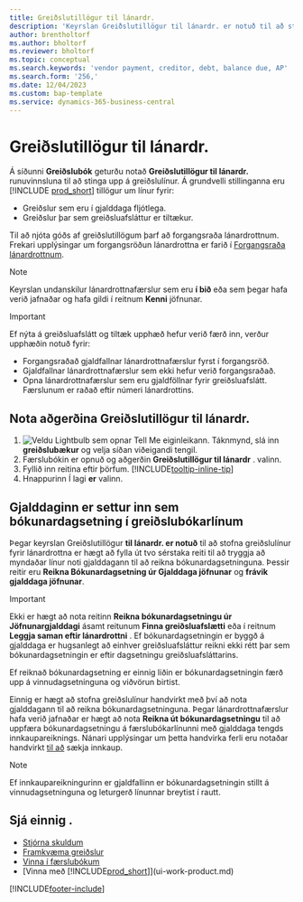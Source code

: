 ```yaml
---
title: Greiðslutillögur til lánardr.
description: 'Keyrslan Greiðslutillögur til lánardr. er notuð til að stofna greiðslulínur fyrir lánardrottna, byggt á gjalddögum og greiðsluafslætti.'
author: brentholtorf
ms.author: bholtorf
ms.reviewer: bholtorf
ms.topic: conceptual
ms.search.keywords: 'vendor payment, creditor, debt, balance due, AP'
ms.search.form: '256,'
ms.date: 12/04/2023
ms.custom: bap-template
ms.service: dynamics-365-business-central
---
```

# <a name="suggest-vendor-payments"></a>Greiðslutillögur til lánardr.

Á síðunni **Greiðslubók** geturðu notað **Greiðslutillögur til lánardr.** runuvinnsluna til að stinga upp á greiðslulínur. Á grundvelli stillinganna eru [!INCLUDE [prod_short](includes/prod_short.md)]  tillögur um línur fyrir:

- Greiðslur sem eru í gjalddaga fljótlega.
- Greiðslur þar sem greiðsluafsláttur er tiltækur.

Til að njóta góðs af greiðslutillögum þarf að forgangsraða lánardrottnum. Frekari upplýsingar um forgangsröðun lánardrottna er farið í [Forgangsraða lánardrottnum](purchasing-how-prioritize-vendors.md).  

> [!NOTE]  
> Keyrslan undanskilur lánardrottnafærslur sem eru **í bið** eða sem þegar hafa verið jafnaðar og hafa gildi í reitnum **Kenni** jöfnunar.  

> [!IMPORTANT]  
> Ef nýta á greiðsluafslátt og tiltæk upphæð hefur verið færð inn, verður upphæðin notuð fyrir:  
>
> * Forgangsraðað gjaldfallnar lánardrottnafærslur fyrst í forgangsröð.
> * Gjaldfallnar lánardrottnafærslur sem ekki hefur verið forgangsraðað.  
> * Opna lánardrottnafærslur sem eru gjaldföllnar fyrir greiðsluafslátt. Færslunum er raðað eftir númeri lánardrottins.  

## <a name="use-the-suggest-vendor-payments-action"></a>Nota aðgerðina Greiðslutillögur til lánardr.

1.  ![Veldu Lightbulb sem opnar Tell Me eiginleikann.](media/ui-search/search_small.png "Segðu mér hvað þú vilt gera") Táknmynd, slá inn **greiðslubækur** og velja síðan viðeigandi tengil.  
2. Færslubókin er opnuð og aðgerðin **Greiðslutillögur til lánardr** . valinn.  
3. Fyllið inn reitina eftir þörfum. [!INCLUDE[tooltip-inline-tip](includes/tooltip-inline-tip_md.md)]  
4. Hnappurinn Í lagi **er** valinn.  

## <a name="insert-the-due-date-as-posting-date-on-payment-journal-lines"></a>Gjalddaginn er settur inn sem bókunardagsetning í greiðslubókarlínum

Þegar keyrslan Greiðslutillögur **til lánardr. er notuð** til að stofna greiðslulínur fyrir lánardrottna er hægt að fylla út tvo sérstaka reiti til að tryggja að myndaðar línur noti gjalddagann til að reikna bókunardagsetninguna. Þessir reitir eru **Reikna Bókunardagsetning úr Gjalddaga jöfnunar** og **frávik gjalddaga jöfnunar**.  

> [!IMPORTANT]  
> Ekki er hægt að nota reitinn **Reikna bókunardagsetningu úr Jöfnunargjalddagi** ásamt reitunum **Finna greiðsluafslætti** eða í reitnum **Leggja saman eftir lánardrottni** . Ef bókunardagsetningin er byggð á gjalddaga er hugsanlegt að einhver greiðsluafsláttur reikni ekki rétt þar sem bókunardagsetningin er eftir dagsetningu greiðsluafsláttarins.  

Ef reiknað bókunardagsetning er einnig liðin er bókunardagsetningin færð upp á vinnudagsetninguna og viðvörun birtist.  

Einnig er hægt að stofna greiðslulínur handvirkt með því að nota gjalddagann til að reikna bókunardagsetninguna. Þegar lánardrottnafærslur hafa verið jafnaðar er hægt að nota **Reikna út bókunardagsetningu** til að uppfæra bókunardagsetningu á færslubókarlínunni með gjalddaga tengds innkaupareiknings. Nánari upplýsingar um þetta handvirka ferli eru notaðar handvirkt [til að](payables-how-apply-purchase-transactions-manually.md) sækja innkaup.  

> [!NOTE]  
> Ef innkaupareikningurinn er gjaldfallinn er bókunardagsetningin stillt á vinnudagsetninguna og leturgerð línunnar breytist í rautt.  

## <a name="see-also"></a>Sjá einnig .

- [Stjórna skuldum](payables-manage-payables.md)  
- [Framkvæma greiðslur](payables-make-payments.md)  
- [Vinna í færslubókum](ui-work-general-journals.md)  
- [Vinna með [!INCLUDE[prod_short](includes/prod_short.md)]](ui-work-product.md)  

[!INCLUDE[footer-include](includes/footer-banner.md)]
